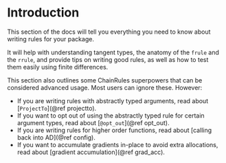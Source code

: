 # Introduction

This section of the docs will tell you everything you need to know about writing rules for your package.

It will help with understanding tangent types, the anatomy of the `frule` and
the `rrule`, and provide tips on writing good rules, as well as how to test them easily
using finite differences.

This section also outlines some ChainRules superpowers that can be considered advanced usage.
Most users can ignore these.
However:
- If you are writing rules with abstractly typed arguments, read about [`ProjectTo`](@ref projectto).
- If you want to opt out of using the abstractly typed rule for certain argument types, read about [`@opt_out`](@ref opt_out).
- If you are writing rules for higher order functions, read about [calling back into AD](@ref config).
- If you want to accumulate gradients in-place to avoid extra allocations, read about [gradient accumulation](@ref grad_acc).
